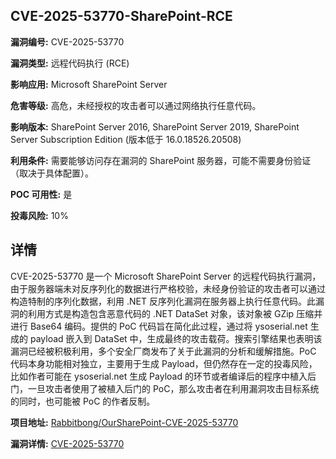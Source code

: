 ## CVE-2025-53770-SharePoint-RCE

**漏洞编号:** CVE-2025-53770

**漏洞类型:** 远程代码执行 (RCE)

**影响应用:** Microsoft SharePoint Server

**危害等级:** 高危，未经授权的攻击者可以通过网络执行任意代码。

**影响版本:** SharePoint Server 2016, SharePoint Server 2019, SharePoint Server Subscription Edition (版本低于 16.0.18526.20508)

**利用条件:** 需要能够访问存在漏洞的 SharePoint 服务器，可能不需要身份验证（取决于具体配置）。

**POC 可用性:** 是

**投毒风险:** 10%

## 详情

CVE-2025-53770 是一个 Microsoft SharePoint Server 的远程代码执行漏洞，由于服务器端未对反序列化的数据进行严格校验，未经身份验证的攻击者可以通过构造特制的序列化数据，利用 .NET 反序列化漏洞在服务器上执行任意代码。此漏洞的利用方式是构造包含恶意代码的 .NET DataSet 对象，该对象被 GZip 压缩并进行 Base64 编码。提供的 PoC 代码旨在简化此过程，通过将 ysoserial.net 生成的 payload 嵌入到 DataSet 中，生成最终的攻击载荷。搜索引擎结果也表明该漏洞已经被积极利用，多个安全厂商发布了关于此漏洞的分析和缓解措施。PoC 代码本身功能相对独立，主要用于生成 Payload，但仍然存在一定的投毒风险，比如作者可能在 ysoserial.net 生成 Payload 的环节或者编译后的程序中植入后门，一旦攻击者使用了被植入后门的 PoC，那么攻击者在利用漏洞攻击目标系统的同时，也可能被 PoC 的作者反制。

**项目地址:** [Rabbitbong/OurSharePoint-CVE-2025-53770](https://github.com/Rabbitbong/OurSharePoint-CVE-2025-53770)

**漏洞详情:** [CVE-2025-53770](https://nvd.nist.gov/vuln/detail/CVE-2025-53770)